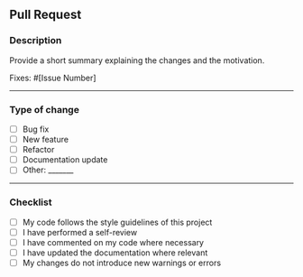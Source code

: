 ## **Pull Request**

### Description

Provide a short summary explaining the changes and the motivation.

Fixes: #[Issue Number]

---

### Type of change

- [ ] Bug fix
- [ ] New feature
- [ ] Refactor
- [ ] Documentation update
- [ ] Other: _______

---

### Checklist

- [ ] My code follows the style guidelines of this project
- [ ] I have performed a self-review
- [ ] I have commented on my code where necessary
- [ ] I have updated the documentation where relevant
- [ ] My changes do not introduce new warnings or errors
